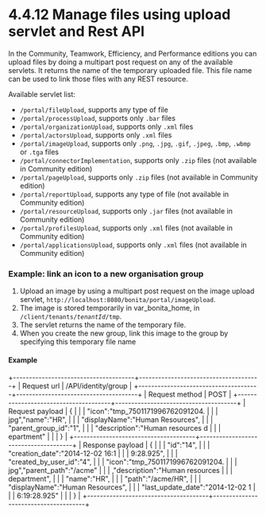 
4.4.12 Manage files using upload servlet and Rest API
=====================================================

In the Community, Teamwork, Efficiency, and Performance editions
you can upload files by doing a multipart post request on any of the available servlets.
It returns the name of the temporary uploaded file.
This file name can be used to link those files with any REST resource.

Available servlet list:

-   `/portal/fileUpload`, supports any type of file
-   `/portal/processUpload`, supports only `.bar` files
-   `/portal/organizationUpload`, supports only `.xml` files
-   `/portal/actorsUpload`, supports only `.xml` files
-   `/portal/imageUpload`, supports only `.png`, `.jpg`, `.gif`, `.jpeg`, `.bmp`, `.wbmp` or `.tga` files
-   `/portal/connectorImplementation`, supports only `.zip` files (not available in Community edition)
-   `/portal/pageUpload`, supports only `.zip` files (not available in Community edition)
-   `/portal/reportUpload`, supports any type of file (not available in Community edition)
-   `/portal/resourceUpload`, supports only `.jar` files (not available in Community edition)
-   `/portal/profilesUpload`, supports only `.xml` files (not available in Community edition)
-   `/portal/applicationsUpload`, supports only `.xml` files (not available in Community edition)

### Example: link an icon to a new organisation group

1.  Upload an image by using a multipart post request on the image upload servlet, `http://localhost:8080/bonita/portal/imageUpload`.
2.  The image is stored temporarily in var\_bonita\_home, in `/client/tenants/`*`tenantId`*`/tmp`.
3.  The servlet returns the name of the temporary file.
4.  When you create the new group, link this image to the group by specifying this temporary file name

#### Example

+--------------------------------------+--------------------------------------+
| Request url                          | /API/identity/group                  |
+--------------------------------------+--------------------------------------+
| Request method                       | POST                                 |
+--------------------------------------+--------------------------------------+
| Request payload                      |     {                                |
|                                      |     "icon":"tmp_7501171996762091204. |
|                                      | jpg","name":"HR",                    |
|                                      |     "displayName":"Human Resources", |
|                                      |     "parent_group_id":"1",           |
|                                      |     "description":"Human resources d |
|                                      | epartment"                           |
|                                      |     }                                |
+--------------------------------------+--------------------------------------+
| Response payload                     |     {                                |
|                                      |     "id":"14",                       |
|                                      |     "creation_date":"2014-12-02 16:1 |
|                                      | 9:28.925",                           |
|                                      |     "created_by_user_id":"4",        |
|                                      |     "icon":"tmp_7501171996762091204. |
|                                      | jpg","parent_path":"/acme"           |
|                                      |     ,"description":"Human resources  |
|                                      | department",                         |
|                                      |     "name":"HR",                     |
|                                      |     "path":"/acme/HR",               |
|                                      |     "displayName":"Human Resources", |
|                                      |     "last_update_date":"2014-12-02 1 |
|                                      | 6:19:28.925"                         |
|                                      |     }                                |
+--------------------------------------+--------------------------------------+

